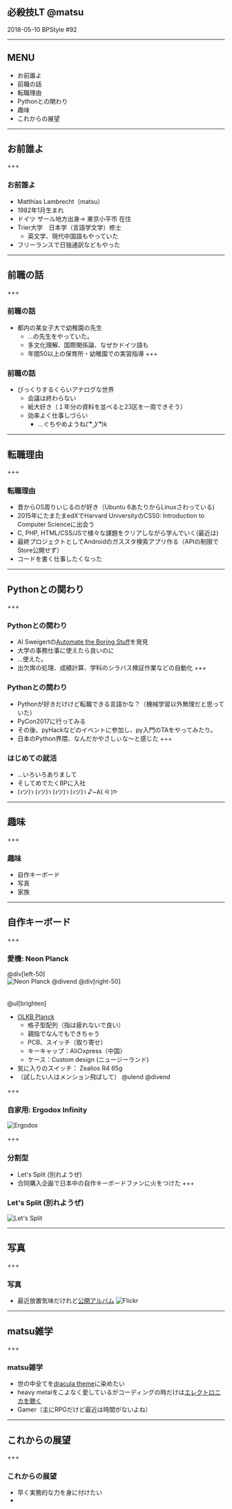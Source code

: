 ## 必殺技LT @matsu
2018-05-10 BPStyle #92

---
## MENU
 * お前誰よ
 * 前職の話
 * 転職理由
 * Pythonとの関わり
 * 趣味
 * これからの展望
---

## お前誰よ
+++
### お前誰よ
 * Matthias Lambrecht（matsu）
 * 1982年1月生まれ
 * ドイツ ザール地方出身-> 東京小平市 在住
 * Trier大学　日本学（言語学文学）修士
   * 英文学、現代中国語もやっていた
 * フリーランスで日独通訳などもやった
---
## 前職の話
+++
### 前職の話
  * 都内の某女子大で幼稚園の先生
    * ...の先生をやっていた。
    * 多文化理解、国際関係論、なぜかドイツ語も
    * 年間50以上の保育所・幼稚園での実習指導
+++
### 前職の話
  * びっくりするくらいアナログな世界
    * 会議は終わらない
    * 紙大好き（１年分の資料を並べると23区を一周できそう）
    * 効率よく仕事しづらい
        * ...ぐちやめようね( ͡° ͜ʖ ͡°)k

---
## 転職理由
+++
### 転職理由
  * 昔からOS周りいじるのが好き（Ubuntu 6あたりからLinuxさわっている)
  * 2015年にたまたまedXでHarvard UniversityのCS50: Introduction to Computer
    Scienceに出会う
  * C, PHP,
    HTML/CSS/JSで様々な課題をクリアしながら学んでいく(最近は)
  * 最終プロジェクトとしてAndroidのガススタ検索アプリ作る（APIの制限でStore公開せず）
  * コードを書く仕事したくなった
---
## Pythonとの関わり
+++
### Pythonとの関わり
  * Al Sweigertの[Automate the Boring Stuff](https://automatetheboringstuff.com/)を発見
  * 大学の事務仕事に使えたら良いのに
  * ...使えた。
  * 出欠席の処理、成績計算、学科のシラバス検証作業などの自動化
+++
### Pythonとの関わり
  * Pythonが好きだけけど転職できる言語かな？（機械学習以外無理だと思っていた）
  * PyCon2017に行ってみる
  * その後、pyHackなどのイベントに参加し、py入門のTAをやってみたり。
  * 日本のPython界隈、なんだかやさしぃな〜と感じた
+++
### はじめての就活
  * ...いろいろありまして 
  * そしてめでたくBPに入社
  * (งツ)ว (งツ)ว (งツ)ว (งツ)ว ♪~ᕕ( ᐛ )ᕗ

---
## 趣味
+++
### 趣味
 * 自作キーボード
 * 写真
 * 家族

---
## 自作キーボード
+++
### 愛機: Neon Planck
@div[left-50]
<br>
![Neon Planck](git-pitch-bpstyle92/assets/planck_neon.jpg)
@divend
@div[right-50]
<br><br><br>
@ul[brighten]
  * [OLKB Planck](https://olkb.com/planck)
    * 格子型配列（指は疲れないで良い）
    * 親指でなんでもできちゃう
    * PCB、スイッチ（取り寄せ）
    * キーキャップ：Ali○xpress（中国）
    * ケース：Custom design (ニュージーランド)
  * 気に入りのスイッチ： Zealios R4 65g 
  * （試したい人はメンション飛ばして）
@ulend
@divend

+++
### 自家用: Ergodox Infinity
![Ergodox](git-pitch-bpstyle92/assets/ergodox.jpg&size=auto)

+++
### 分割型
  * Let's Split (別れようぜ)
  * 合同購入企画で日本中の自作キーボードファンに火をつけた
+++
### Let's Split (別れようぜ)
![Let's Split](git-pitch-bpstyle92/assets/letssplit_mac.jpg&size=auto)

---
## 写真
+++
### 写真
  * 最近放置気味だけれど[公開アルバム](https://www.flickr.com/people/sandocap/)
![Flickr](git-pitch-bpstyle92/assets/flickr_title.png&size=auto)
---

## matsu雑学
+++
### matsu雑学
 * 世の中全てを[dracula theme](https://draculatheme.com/)に染めたい
 * heavy
   metalをこよなく愛しているがコーディングの時だけは[エレクトロニカを聴く](https://www.last.fm/user/anonelbe)
 * Gamer（主にRPGだけど最近は時間がないよね）

---
## これからの展望
+++
### これからの展望

 * 早く実務的な力を身に付けたい
 * 
